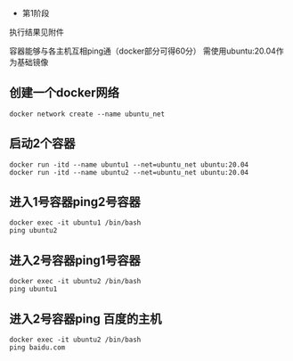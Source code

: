 - 第1阶段
  
执行结果见附件

容器能够与各主机互相ping通（docker部分可得60分）
需使用ubuntu:20.04作为基础镜像 
## 创建一个docker网络
```
docker network create --name ubuntu_net
```
## 启动2个容器
```
docker run -itd --name ubuntu1 --net=ubuntu_net ubuntu:20.04
docker run -itd --name ubuntu2 --net=ubuntu_net ubuntu:20.04
```
## 进入1号容器ping2号容器
```
docker exec -it ubuntu1 /bin/bash
ping ubuntu2
```
## 进入2号容器ping1号容器
```
docker exec -it ubuntu2 /bin/bash
ping ubuntu1
```
## 进入2号容器ping 百度的主机
```
docker exec -it ubuntu2 /bin/bash
ping baidu.com
```